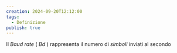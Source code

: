 ```yaml
---
creation: 2024-09-20T12:12:00
tags:
  - Definizione
publish: true
---
```

Il *Baud rate* ( $Bd$ ) rappresenta il numero di *simboli* inviati al secondo